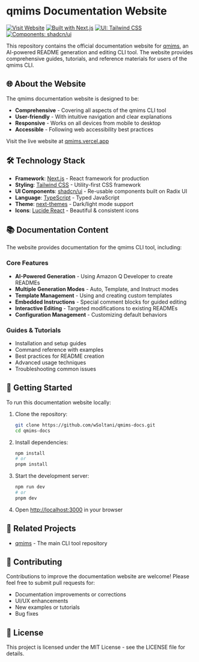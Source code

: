 # qmims Documentation Website

[![Visit Website](https://img.shields.io/badge/Visit-qmims.vercel.app-blue)](https://qmims.vercel.app)
[![Built with Next.js](https://img.shields.io/badge/Built%20with-Next.js-black)](https://nextjs.org/)
[![UI: Tailwind CSS](https://img.shields.io/badge/UI-Tailwind%20CSS-38B2AC)](https://tailwindcss.com/)
[![Components: shadcn/ui](https://img.shields.io/badge/Components-shadcn%2Fui-000000)](https://ui.shadcn.com/)

This repository contains the official documentation website for [qmims](https://github.com/wSoltani/qmims), an AI-powered README generation and editing CLI tool. The website provides comprehensive guides, tutorials, and reference materials for users of the qmims CLI.

## 🌐 About the Website

The qmims documentation website is designed to be:

- **Comprehensive** - Covering all aspects of the qmims CLI tool
- **User-friendly** - With intuitive navigation and clear explanations
- **Responsive** - Works on all devices from mobile to desktop
- **Accessible** - Following web accessibility best practices

Visit the live website at [qmims.vercel.app](https://qmims.vercel.app)

## 🛠️ Technology Stack

- **Framework**: [Next.js](https://nextjs.org/) - React framework for production
- **Styling**: [Tailwind CSS](https://tailwindcss.com/) - Utility-first CSS framework
- **UI Components**: [shadcn/ui](https://ui.shadcn.com/) - Re-usable components built on Radix UI
- **Language**: [TypeScript](https://www.typescriptlang.org/) - Typed JavaScript
- **Theme**: [next-themes](https://github.com/pacocoursey/next-themes) - Dark/light mode support
- **Icons**: [Lucide React](https://lucide.dev/) - Beautiful & consistent icons

## 📚 Documentation Content

The website provides documentation for the qmims CLI tool, including:

### Core Features

- **AI-Powered Generation** - Using Amazon Q Developer to create READMEs
- **Multiple Generation Modes** - Auto, Template, and Instruct modes
- **Template Management** - Using and creating custom templates
- **Embedded Instructions** - Special comment blocks for guided editing
- **Interactive Editing** - Targeted modifications to existing READMEs
- **Configuration Management** - Customizing default behaviors

### Guides & Tutorials

- Installation and setup guides
- Command reference with examples
- Best practices for README creation
- Advanced usage techniques
- Troubleshooting common issues

## 🚀 Getting Started

To run this documentation website locally:

1. Clone the repository:
   ```bash
   git clone https://github.com/wSoltani/qmims-docs.git
   cd qmims-docs
   ```

2. Install dependencies:
   ```bash
   npm install
   # or
   pnpm install
   ```

3. Start the development server:
   ```bash
   npm run dev
   # or
   pnpm dev
   ```

4. Open [http://localhost:3000](http://localhost:3000) in your browser

## 🔄 Related Projects

- [qmims](https://github.com/wSoltani/qmims) - The main CLI tool repository

## 📝 Contributing

Contributions to improve the documentation website are welcome! Please feel free to submit pull requests for:

- Documentation improvements or corrections
- UI/UX enhancements
- New examples or tutorials
- Bug fixes

## 📄 License

This project is licensed under the MIT License - see the LICENSE file for details.

